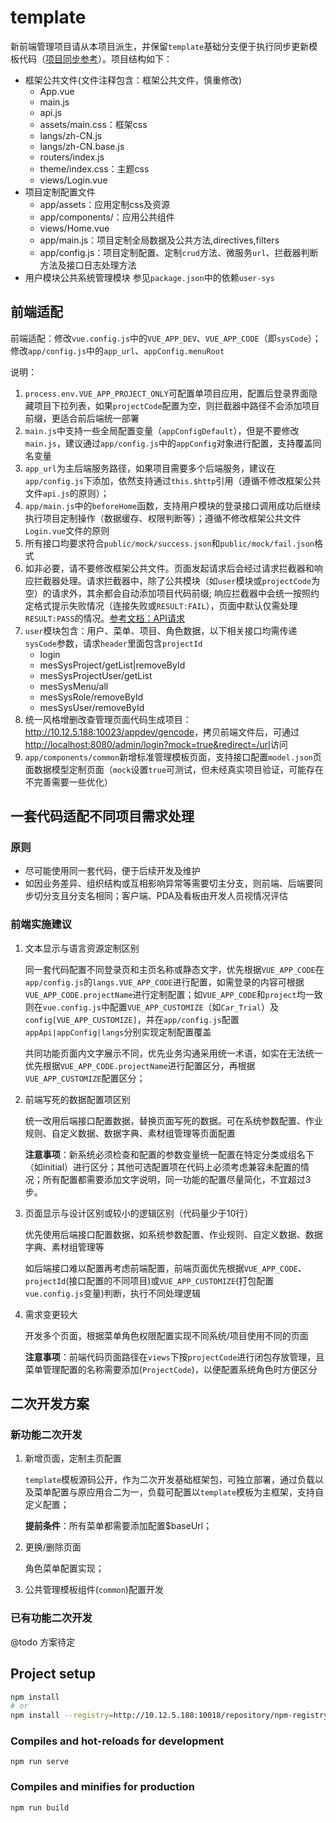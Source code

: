 # template

新前端管理项目请从本项目派生，并保留`template`基础分支便于执行同步更新模板代码（[项目同步参考](http://10.12.5.188:10023/appdev/frontend-dev#frontend-sample)）。项目结构如下：
- 框架公共文件(文件注释包含：框架公共文件，慎重修改)
  - App.vue
  - main.js
  - api.js
  - assets/main.css：框架css
  - langs/zh-CN.js
  - langs/zh-CN.base.js
  - routers/index.js
  - theme/index.css：主题css
  - views/Login.vue
- 项目定制配置文件
  - app/assets：应用定制css及资源
  - app/components/：应用公共组件
  - views/Home.vue
  - app/main.js：项目定制全局数据及公共方法,directives,filters
  - app/config.js：项目定制配置、定制`crud`方法、微服务`url`、拦截器判断方法及接口日志处理方法
- 用户模块公共系统管理模块
  参见`package.json`中的依赖`user-sys`

## 前端适配

前端适配：修改`vue.config.js`中的`VUE_APP_DEV`、`VUE_APP_CODE`（即`sysCode`）；修改`app/config.js`中的`app_url`、`appConfig.menuRoot`

说明：
1. `process.env.VUE_APP_PROJECT_ONLY`可配置单项目应用，配置后登录界面隐藏项目下拉列表，如果`projectCode`配置为空，则拦截器中路径不会添加项目前缀，更适合前后端统一部署
2. `main.js`中支持一些全局配置变量（`appConfigDefault`），但是不要修改`main.js`，建议通过`app/config.js`中的`appConfig`对象进行配置，支持覆盖同名变量
3. `app_url`为主后端服务路径，如果项目需要多个后端服务，建议在`app/config.js`下添加，依然支持通过`this.$http`引用（遵循不修改框架公共文件`api.js`的原则）；
4. `app/main.js`中的`beforeHome`函数，支持用户模块的登录接口调用成功后继续执行项目定制操作（数据缓存、权限判断等）；遵循不修改框架公共文件`Login.vue`文件的原则
5. 所有接口均要求符合`public/mock/success.json`和`public/mock/fail.json`格式
6. 如非必要，请不要修改框架公共文件。页面发起请求后会经过请求拦截器和响应拦截器处理。请求拦截器中，除了公共模块（如`user`模块或`projectCode`为空）的请求外，其余都会自动添加项目代码前缀; 响应拦截器中会统一按照约定格式提示失败情况（连接失败或`RESULT:FAIL`），页面中默认仅需处理`RESULT:PASS`的情况。[参考文档：API请求](http://10.12.5.188:10023/appdev/mes3/-/wikis/指南/API请求)
7. `user`模块包含：用户、菜单、项目、角色数据，以下相关接口均需传递`sysCode`参数，请求`header`里面包含`projectId`
   - login
   - mesSysProject/getList|removeById
   - mesSysProjectUser/getList
   - mesSysMenu/all
   - mesSysRole/removeById
   - mesSysUser/removeById
8. 统一风格增删改查管理页面代码生成项目：<http://10.12.5.188:10023/appdev/gencode>，拷贝前端文件后，可通过<http://localhost:8080/admin/login?mock=true&redirect=/url>访问
9. `app/components/common`新增标准管理模板页面，支持接口配置`model.json`页面数据模型定制页面（`mock`设置`true`可测试，但未经真实项目验证，可能存在不完善需要一些优化）

## 一套代码适配不同项目需求处理
### 原则
- 尽可能使用同一套代码，便于后续开发及维护
- 如因业务差异、组织结构或互相影响异常等需要切主分支，则前端、后端要同步切分支且分支名相同；客户端、PDA及看板由开发人员视情况评估

### 前端实施建议
1. 文本显示与语言资源定制区别

    同一套代码配置不同登录页和主页名称或静态文字，优先根据`VUE_APP_CODE`在`app/config.js`的`langs.VUE_APP_CODE`进行配置，如需登录的内容可根据`VUE_APP_CODE.projectName`进行定制配置；如`VUE_APP_CODE`和`project`均一致则在`vue.config.js`中配置`VUE_APP_CUSTOMIZE`（如`Car_Trial`）及`config[VUE_APP_CUSTOMIZE]`，并在`app/config.js`配置`appApi|appConfig|langs`分别实现定制配置覆盖

    共同功能页面内文字展示不同，优先业务沟通采用统一术语，如实在无法统一优先根据`VUE_APP_CODE.projectName`进行配置区分，再根据`VUE_APP_CUSTOMIZE`配置区分；

2. 前端写死的数据配置项区别

    统一改用后端接口配置数据，替换页面写死的数据。可在系统参数配置、作业规则、自定义数据、数据字典、素材组管理等页面配置

    **注意事项**：新系统必须检查和配置的参数变量统一配置在特定分类或组名下（如initial）进行区分；其他可选配置项在代码上必须考虑兼容未配置的情况；所有配置都需要添加文字说明，同一功能的配置尽量简化，不宜超过3步。

3. 页面显示与设计区别或较小的逻辑区别（代码量少于10行）

    优先使用后端接口配置数据，如系统参数配置、作业规则、自定义数据、数据字典、素材组管理等

    如后端接口难以配置再考虑前端配置，前端页面优先根据`VUE_APP_CODE`、`projectId`(接口配置的不同项目)或`VUE_APP_CUSTOMIZE`(打包配置`vue.config.js`变量)判断，执行不同处理逻辑

4. 需求变更较大

    开发多个页面，根据菜单角色权限配置实现不同系统/项目使用不同的页面

    **注意事项**：前端代码页面路径在`views`下按`projectCode`进行闭包存放管理，且菜单管理配置的名称需要添加(`ProjectCode`)，以便配置系统角色时方便区分

## 二次开发方案
### 新功能二次开发
1. 新增页面，定制主页配置
    
    `template`模板源码公开，作为二次开发基础框架包，可独立部署，通过负载以及菜单配置与原应用合二为一，负载可配置以`template`模板为主框架，支持自定义配置；

    **提前条件**：所有菜单都需要添加配置$baseUrl；

2. 更换/删除页面

    角色菜单配置实现；

3. 公共管理模板组件(`common`)配置开发
### 已有功能二次开发
@todo 方案待定
## Project setup
```bash
npm install
# or
npm install --registry=http://10.12.5.188:10018/repository/npm-registry
```

### Compiles and hot-reloads for development
```
npm run serve
```

### Compiles and minifies for production
```
npm run build
```